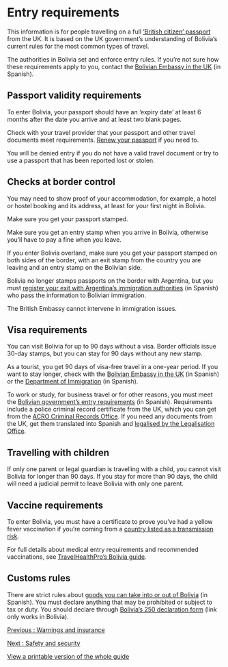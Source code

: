 # Entry requirements

This information is for people travelling on a full [‘British citizen’ passport](https://www.gov.uk/types-of-british-nationality) from the UK. It is based on the UK government’s understanding of Bolivia’s current rules for the most common types of travel.

The authorities in Bolivia set and enforce entry rules. If you’re not sure how these requirements apply to you, contact the [Bolivian Embassy in the UK](https://bolivianembassy.co.uk/) (in Spanish).

## Passport validity requirements

To enter Bolivia, your passport should have an ‘expiry date’ at least 6 months after the date you arrive and at least two blank pages.

Check with your travel provider that your passport and other travel documents meet requirements. [Renew your passport](https://www.gov.uk/renew-adult-passport/renew) if you need to.

You will be denied entry if you do not have a valid travel document or try to use a passport that has been reported lost or stolen.

## Checks at border control

You may need to show proof of your accommodation, for example, a hotel or hostel booking and its address, at least for your first night in Bolivia.

Make sure you get your passport stamped.

Make sure you get an entry stamp when you arrive in Bolivia, otherwise you’ll have to pay a fine when you leave.

If you enter Bolivia overland, make sure you get your passport stamped on both sides of the border, with an exit stamp from the country you are leaving and an entry stamp on the Bolivian side.

Bolivia no longer stamps passports on the border with Argentina, but you must [register your exit with Argentina’s immigration authorities](http://www.migraciones.gov.ar/transitos/) (in Spanish) who pass the information to Bolivian immigration.

The British Embassy cannot intervene in immigration issues.

## Visa requirements

You can visit Bolivia for up to 90 days without a visa. Border officials issue 30-day stamps, but you can stay for 90 days without any new stamp.

As a tourist, you get 90 days of visa-free travel in a one-year period. If you want to stay longer, check with the [Bolivian Embassy in the UK](https://bolivianembassy.co.uk/) (in Spanish) or the [Department of Immigration](https://migracion.gob.bo/index.php/) (in Spanish).

To work or study, for business travel or for other reasons, you must meet the [Bolivian government’s entry requirements](http://www.migracion.gob.bo/index.php?idiom=ingl) (in Spanish).
Requirements include a police criminal record certificate from the UK, which you can get from the [ACRO Criminal Records Office](https://acro.police.uk/s/). If you need any documents from the UK, get them translated into Spanish and [legalised by the Legalisation Office](https://www.gov.uk/get-document-legalised).

## Travelling with children

If only one parent or legal guardian is travelling with a child, you cannot visit Bolivia for longer than 90 days. If you stay for more than 90 days, the child will need a judicial permit to leave Bolivia with only one parent.

## Vaccine requirements

To enter Bolivia, you must have a certificate to prove you’ve had a yellow fever vaccination if you’re coming from a [country listed as a transmission risk](https://nathnacyfzone.org.uk/factsheet/65/countries-with-risk-of-yellow-fever-transmission).

For full details about medical entry requirements and recommended vaccinations, see [TravelHealthPro’s Bolivia guide](https://travelhealthpro.org.uk/country/30/bolivia#Vaccine_Recommendations).

## Customs rules

There are strict rules about [goods you can take into or out of Bolivia](https://www.aduana.gob.bo/aduana7/content/viajero) (in Spanish). You must declare anything that may be prohibited or subject to tax or duty. You should declare through [Bolivia’s 250 declaration form](https://www.bing.com/ck/a?!&&p=12b180b923e5007f8fdbbcd8b267ca6f06c33b30efbe1b0caa06c551e0985ba7JmltdHM9MTc1MzY2MDgwMA&ptn=3&ver=2&hsh=4&fclid=360c5dd0-5880-67e2-0ccc-49fa59f966a1&psq=bolivia+250+form&u=a1aHR0cDovL2FuYnN3MDEuYWR1YW5hLmdvYi5ibzo3NDAxL3ZpYWplcm8vUHVibGljbzI1MC5qc3A&ntb=1) (link only works in Bolivia).

[Previous
:
Warnings and insurance](/foreign-travel-advice/bolivia)

[Next
:
Safety and security](/foreign-travel-advice/bolivia/safety-and-security)

[View a printable version of the whole guide](/foreign-travel-advice/bolivia/print)
